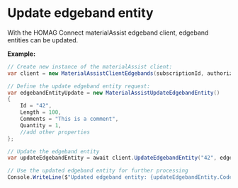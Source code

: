 <h1 id="updateEdgebandEntity"> Update edgeband entity</h1>

With the HOMAG Connect materialAssist edgeband client, edgeband entities can be updated. 

<strong>Example:</strong>

```csharp
// Create new instance of the materialAssist client:
var client = new MaterialAssistClientEdgebands(subscriptionId, authorizationKey);

// Define the update edgeband entity request:
var edgebandEntityUpdate = new MaterialAssistUpdateEdgebandEntity()
{
    Id = "42",
    Length = 100,
    Comments = "This is a comment",
    Quantity = 1,
    //add other properties
};

// Update the edgeband entity
var updateEdgebandEntity = await client.UpdateEdgebandEntity("42", edgebandEntityUpdate);

// Use the updated edgeband entity for further processing
Console.WriteLine($"Updated edgeband entity: {updateEdgebandEntity.Code}");
```
